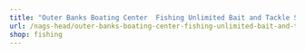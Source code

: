 ```yaml
---
title: "Outer Banks Boating Center  Fishing Unlimited Bait and Tackle Shop"
url: /nags-head/outer-banks-boating-center-fishing-unlimited-bait-and-tackle-shop/
shop: fishing
---
```

